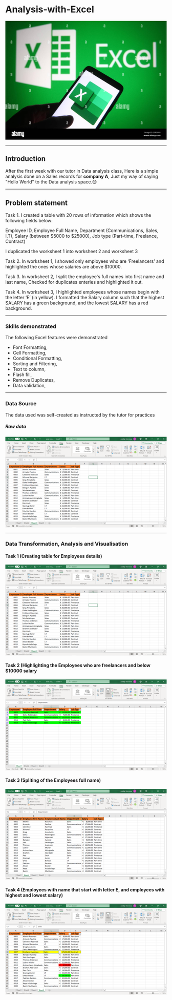 # Analysis-with-Excel

![](Excel.jpeg.png)

---

## Introduction
After the first week with our tutor in Data analysis class, Here is a simple analysis done on a Sales records for **company A**, Just my way of saying "Hello World" to the Data analysis space.😊

---

## Problem statement

Task 1.  I created a table with 20 rows of information which shows the following fields below:  

Employee ID, Employee Full Name, Department (Communications, Sales, I.T), Salary (between $5000 to $25000), Job type (Part-time, Freelance, Contract) 

I duplicated the worksheet 1 into worksheet 2 and worksheet 3 

Task 2.  In worksheet 1, I showed only employees who are ‘Freelancers’ and highlighted the ones whose salaries are above $10000.

Task 3.  In worksheet 2, I split the employee's full names into first name and last name, Checked for duplicates enteries and highlighted it out. 

Task 4.  In worksheet 3, I highlighted employees whose names begin with the letter ‘E’ (in yellow). I formatted the Salary column such that the highest SALARY has a green background, and the lowest SALARY has a red background. 

---

### Skills demonstrated
The following Excel features were demonstrated 
- Font Formatting, 
- Cell Formatting,
- Conditional Formatting, 
- Sorting and Filtering, 
- Text to column, 
- Flash fill, 
- Remove Duplicates, 
- Data validation, 
---

### Data Source

The data used was self-created as instructed by the tutor for practices 

##### Raw data

![](task_1_raw_data.png)

-------------
### Data Transformation, Analysis and Visualisation
#### Task 1 (Creating table for Employees details)
![](task_1_raw_data.png)

#### Task 2 (Highlighting the Employees who are freelancers and below $10000 salary
![](freelancer_below_10000.png)

#### Task 3 (Spliting of the Employees full name)
![](text_column_function_usage.png)

#### Task 4 (Employees with name that start with letter E, and employees with highest and lowest salary)
![](task1.png)


